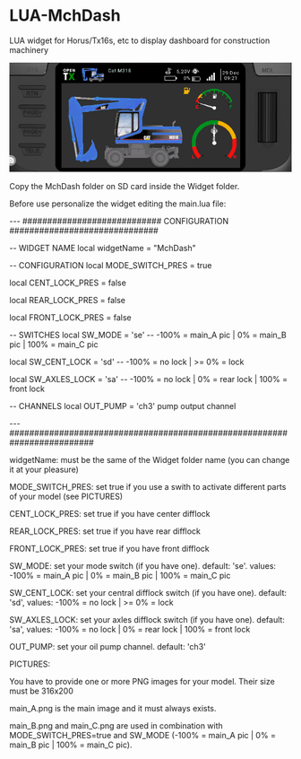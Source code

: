 # LUA-MchDash

LUA widget for Horus/Tx16s, etc to display dashboard for construction machinery

<img src="./images/image.jpg">


Copy the MchDash folder on SD card inside the Widget folder.



Before use personalize the widget editing the main.lua file:


--- ############################ CONFIGURATION ##############################

-- WIDGET NAME
local widgetName = "MchDash"

-- CONFIGURATION
local MODE_SWITCH_PRES = true

local CENT_LOCK_PRES = false

local REAR_LOCK_PRES = false

local FRONT_LOCK_PRES = false


-- SWITCHES
local SW_MODE = 'se'        -- -100% = main_A pic | 0% = main_B pic | 100% = main_C pic

local SW_CENT_LOCK = 'sd'   -- -100% = no lock | >= 0% = lock

local SW_AXLES_LOCK = 'sa'  -- -100% = no lock | 0% = rear lock | 100% = front lock


-- CHANNELS
local OUT_PUMP = 'ch3'      pump output channel

--- #########################################################################



widgetName: must be the same of the Widget folder name (you can change it at your pleasure)

MODE_SWITCH_PRES: set true if you use a swith to activate different parts of your model (see PICTURES)

CENT_LOCK_PRES: set true if you have center difflock

REAR_LOCK_PRES: set true if you have rear difflock

FRONT_LOCK_PRES: set true if you have front difflock

SW_MODE: set your mode switch (if you have one). default: 'se'.  values: -100% = main_A pic | 0% = main_B pic | 100% = main_C pic

SW_CENT_LOCK: set your central difflock switch (if you have one). default: 'sd', values: -100% = no lock | >= 0% = lock

SW_AXLES_LOCK: set your axles difflock switch (if you have one). default: 'sa', values: -100% = no lock | 0% = rear lock | 100% = front lock

OUT_PUMP: set your oil pump channel. default: 'ch3'




PICTURES:

You have to provide one or more PNG images for your model. Their size must be 316x200

main_A.png is the main image and it must always exists.

main_B.png and main_C.png are used in combination with MODE_SWITCH_PRES=true and SW_MODE (-100% = main_A pic | 0% = main_B pic | 100% = main_C pic). 


